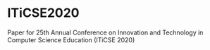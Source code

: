 # ITiCSE2020
Paper for 25th Annual Conference on Innovation and Technology in Computer Science Education (ITiCSE 2020)
